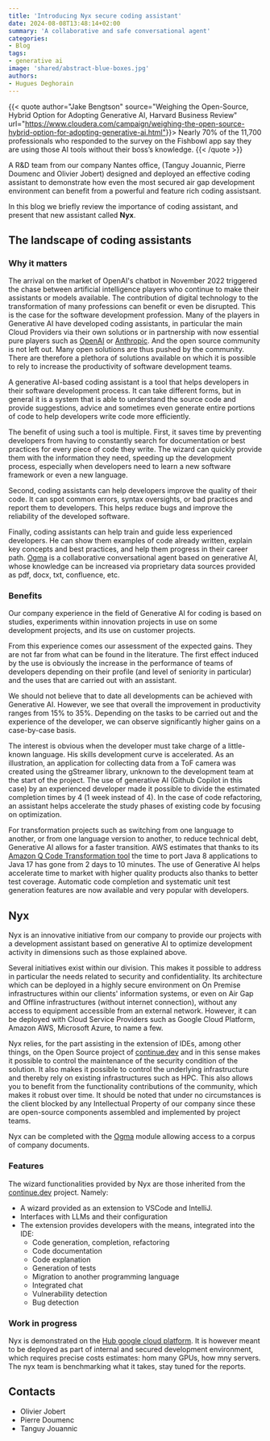```yaml
---
title: 'Introducing Nyx secure coding assistant'
date: 2024-08-08T13:48:14+02:00
summary: 'A collaborative and safe conversational agent'
categories: 
- Blog
tags:
- generative ai
image: 'shared/abstract-blue-boxes.jpg'
authors:
- Hugues Deghorain
---
```



{{< quote author="Jake Bengtson" source="Weighing the Open-Source, Hybrid Option for Adopting Generative AI, Harvard Business Review" url="<https://www.cloudera.com/campaign/weighing-the-open-source-hybrid-option-for-adopting-generative-ai.html">}}>
Nearly 70% of the 11,700 professionals who
responded to the survey on the Fishbowl app say they are
using those AI tools without their boss’s knowledge.
{{< /quote >}}


A R&D team from our company Nantes office, (Tanguy Jouannic, Pierre Doumenc and Olivier Jobert) designed and deployed an effective coding assistant to demonstrate how even the most secured air gap development environment can benefit from a powerful and feature rich coding assistsant. 

In this blog we briefly review the importance of coding assistant, and present that new assistant called **Nyx**.


## The landscape of coding assistants

### Why it matters

The arrival on the market of OpenAI's chatbot in November 2022 triggered the chase between artificial intelligence players who continue to make their assistants or models available. The contribution of digital technology to the transformation of many professions can benefit or even be disrupted. This is the case for the software development profession. Many of the players in Generative AI have developed coding assistants, in particular the main Cloud Providers via their own solutions or in partnership with now essential pure players such as [OpenAI](https://openai.com/) or [Anthropic](https://www.anthropic.com/). And the open source community is not left out. Many open solutions are thus pushed by the community. There are therefore a plethora of solutions available on which it is possible to rely to increase the productivity of software development teams.

A generative AI-based coding assistant is a tool that helps developers in their software development process. It can take different forms, but in general it is a system that is able to understand the source code and provide suggestions, advice and sometimes even generate entire portions of code to help developers write code more efficiently.

The benefit of using such a tool is multiple. First, it saves time by preventing developers from having to constantly search for documentation or best practices for every piece of code they write. The wizard can quickly provide them with the information they need, speeding up the development process, especially when developers need to learn a new software framework or even a new language.

Second, coding assistants can help developers improve the quality of their code. It can spot common errors, syntax oversights, or bad practices and report them to developers. This helps reduce bugs and improve the reliability of the developed software.

Finally, coding assistants can help train and guide less experienced developers. He can show them examples of code already written, explain key concepts and best practices, and help them progress in their career path.
[Ogma](/blogs/ogma) is a collaborative conversational agent based on generative AI, 
whose knowledge can be increased via proprietary data sources provided as pdf, docx, txt, confluence, etc.

### Benefits

Our company experience in the field of Generative AI for coding is based on studies, experiments within innovation projects in use on some development projects, and its use on customer projects.

From this experience comes our assessment of the expected gains. They are not far from what can be found in the literature.
The first effect induced by the use is obviously the increase in the performance of teams of developers depending on their profile (and level of seniority in particular) and the uses that are carried out with an assistant.

We should not believe that to date all developments can be achieved with Generative AI. However, we see that overall the improvement in productivity ranges from 15% to 35%. Depending on the tasks to be carried out and the experience of the developer, we can observe significantly higher gains on a case-by-case basis.

The interest is obvious when the developer must take charge of a little-known language. His skills development curve is accelerated. As an illustration, an application for collecting data from a ToF camera was created using the gStreamer library, unknown to the development team at the start of the project. The use of generative AI (Github Copilot in this case) by an experienced developer made it possible to divide the estimated completion times by 4 (1 week instead of 4).
In the case of code refactoring, an assistant helps accelerate the study phases of existing code by focusing on optimization. 

For transformation projects such as switching from one language to another, or from one language version to another, to reduce technical debt, Generative AI allows for a faster transition. AWS estimates that thanks to its [Amazon Q Code Transformation tool](https://aws.amazon.com/q/developer/code-transformation/#aws-page-content-main) the time to port Java 8 applications to Java 17 has gone from 2 days to 10 minutes.
The use of Generative AI helps accelerate time to market with higher quality products also thanks to better test coverage. Automatic code completion and systematic unit test generation features are now available and very popular with developers.

## Nyx

Nyx is an innovative initiative from our company to provide our projects with a development assistant based on generative AI to optimize development activity in dimensions such as those explained above.

Several initiatives exist within our division. This makes it possible to address in particular the needs related to security and confidentiality. Its architecture which can be deployed in a highly secure environment on On Premise infrastructures within our clients' information systems, or even on Air Gap and Offline infrastructures (without internet connection), without any access to equipment accessible from an external network. However, it can be deployed with Cloud Service Providers such as Google Cloud Platform, Amazon AWS, Microsoft Azure, to name a few.

Nyx relies, for the part assisting in the extension of IDEs, among other things, on the Open Source project of 
[continue.dev](https://www.continue.dev/) and in this sense makes it possible to control the maintenance of the security condition of the solution. It also makes it possible to control the underlying infrastructure and thereby rely on existing infrastructures such as HPC.
This also allows you to benefit from the functionality contributions of the community, which makes it robust over time.
It should be noted that under no circumstances is the client blocked by any Intellectual Property of our company since these are open-source components assembled and implemented by project teams.

Nyx can be completed with the [Ogma](/blogs/ogma) module allowing access to a corpus of company documents. 

### Features

The wizard functionalities provided by Nyx are those inherited from 
the [continue.dev](https://www.continue.dev/) project. Namely:

* A wizard provided as an extension to VSCode and IntelliJ.
* Interfaces with LLMs and their configuration
* The extension provides developers with the means, integrated into the IDE:
  * Code generation, completion, refactoring
  * Code documentation
  * Code explanation
  * Generation of tests
  * Migration to another programming language
  * Integrated chat
  * Vulnerability detection
  * Bug detection

### Work in progress

Nyx is demonstrated on the [Hub google cloud platform](/docs/hub-overview/). It is however meant to be deployed as part
of internal and secured development environment, which requires precise costs estimates: hom many GPUs,
how mny servers.  The nyx team is benchmarking what it takes, stay tuned for the reports.

## Contacts

- Olivier Jobert
- Pierre Doumenc
- Tanguy Jouannic